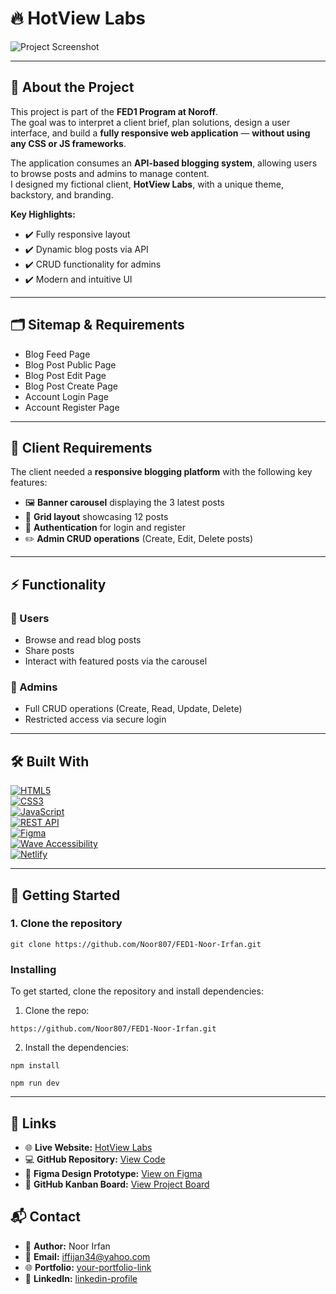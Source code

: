 # 🔥 HotView Labs

![Project Screenshot](https://github.com/user-attachments/assets/3eea02bc-3fda-48c1-b7ef-908bff5f3182)

---

## 📖 About the Project

This project is part of the **FED1 Program at Noroff**.  
The goal was to interpret a client brief, plan solutions, design a user interface, and build a **fully responsive web application** — **without using any CSS or JS frameworks**.  

The application consumes an **API-based blogging system**, allowing users to browse posts and admins to manage content.  
I designed my fictional client, **HotView Labs**, with a unique theme, backstory, and branding.  

**Key Highlights:**  
- ✔️ Fully responsive layout  
- ✔️ Dynamic blog posts via API  
- ✔️ CRUD functionality for admins  
- ✔️ Modern and intuitive UI  

---

## 🗂️ Sitemap & Requirements

- Blog Feed Page  
- Blog Post Public Page  
- Blog Post Edit Page  
- Blog Post Create Page  
- Account Login Page  
- Account Register Page  

---

## 🎯 Client Requirements

The client needed a **responsive blogging platform** with the following key features:

- 🖼️ **Banner carousel** displaying the 3 latest posts  
- 📰 **Grid layout** showcasing 12 posts  
- 🔑 **Authentication** for login and register  
- ✏️ **Admin CRUD operations** (Create, Edit, Delete posts)  

---

## ⚡ Functionality

### 👥 Users
- Browse and read blog posts  
- Share posts  
- Interact with featured posts via the carousel  

### 🔐 Admins
- Full CRUD operations (Create, Read, Update, Delete)  
- Restricted access via secure login  

---

## 🛠️ Built With

[![HTML5](https://img.shields.io/badge/HTML5-E34F26?style=for-the-badge&logo=html5&logoColor=white)](https://developer.mozilla.org/en-US/docs/Web/HTML)  
[![CSS3](https://img.shields.io/badge/CSS3-1572B6?style=for-the-badge&logo=css3&logoColor=white)](https://developer.mozilla.org/en-US/docs/Web/CSS)  
[![JavaScript](https://img.shields.io/badge/JavaScript-F7DF1E?style=for-the-badge&logo=javascript&logoColor=black)](https://developer.mozilla.org/en-US/docs/Web/JavaScript)  
[![REST API](https://img.shields.io/badge/REST%20API-4CAF50?style=for-the-badge)](https://restfulapi.net/)  
[![Figma](https://img.shields.io/badge/Figma-F24E1E?style=for-the-badge&logo=figma&logoColor=white)](https://www.figma.com/)  
[![Wave Accessibility](https://img.shields.io/badge/WAVE-Accessibility-orange?style=for-the-badge)](https://wave.webaim.org/)  
[![Netlify](https://img.shields.io/badge/Netlify-00C7B7?style=for-the-badge&logo=netlify&logoColor=white)](https://www.netlify.com/)  

---

## 🚀 Getting Started

### 1. Clone the repository

```
git clone https://github.com/Noor807/FED1-Noor-Irfan.git
```



### Installing

To get started, clone the repository and install dependencies:

1. Clone the repo:

```
https://github.com/Noor807/FED1-Noor-Irfan.git
```


2. Install the dependencies:


```
npm install
```

```
npm run dev
```



-----------


## 🔗 Links  

- 🌐 **Live Website:** [HotView Labs](https://pagehotviewlabs.netlify.app)  
- 💻 **GitHub Repository:** [View Code](https://github.com/Noor807/FED1-Noor-Irfan)  
- 🎨 **Figma Design Prototype:** [View on Figma](https://www.figma.com/design/FwBaYUVj0fuFuTx2GtJFS6/design-project-exam-1?t=e9I6cjOTQHDkTOxG-1)  
- 📌 **GitHub Kanban Board:** [View Project Board](https://github.com/orgs/NoroffFEU/projects/142?classId=ef3a73db-bfdb-43a2-b6fb-132244cde312&assignmentId=e76be328-2aaa-411c-9a8f-196cf3b1a56e&submissionId=6dfb685c-e37e-7cdb-9d42-96c411cc39c7)  


## 📬 Contact  

- 👤 **Author:** Noor Irfan  
- 📧 **Email:** [iffijan34@yahoo.com](iffijan34*yahoo.com)  
- 🌐 **Portfolio:** [your-portfolio-link](#)  
- 💼 **LinkedIn:** [linkedin-profile](https://www.linkedin.com/in/noor-irfan-03b2202a2/)  













